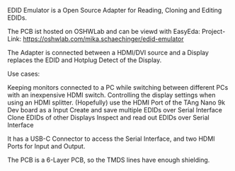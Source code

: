 EDID Emulator is a Open Source Adapter for Reading, Cloning and Editing EDIDs.

The PCB ist hosted on OSHWLab and can be viewd with EasyEda:
Project-Link: https://oshwlab.com/mika.schaechinger/edid-emulator

The Adapter is connected between a HDMI/DVI source and a Display replaces the EDID and Hotplug Detect of the Display.

Use cases:

Keeping monitors connected to a PC while switching between different PCs with an inexpensive HDMI switch.
Controlling the display settings when using an HDMI splitter.
(Hopefully) use the HDMI Port of the TAng Nano 9k Dev board as a Input
Create and save multiple EDIDs over Serial Interface
Clone EDIDs of other Displays
Inspect and read out EDIDs over Serial Interface
 
It has a USB-C Connector to access the Serial Interface, and two HDMI Ports for Input and Output.

The PCB is a 6-Layer PCB, so the TMDS lines have enough shielding.



